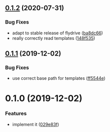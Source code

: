 ## [0.1.2](https://github.com/zakodium/adonis-datadrive/compare/v0.1.1...v0.1.2) (2020-07-31)


### Bug Fixes

* adapt to stable release of flydrive ([ba8dc66](https://github.com/zakodium/adonis-datadrive/commit/ba8dc6625313171301141f34ab929b03fc937ee8))
* really correctly read templates ([148f535](https://github.com/zakodium/adonis-datadrive/commit/148f5352618b2f44887b8c4210e430689fa22f33))



## [0.1.1](https://github.com/zakodium/adonis-datadrive/compare/v0.1.0...v0.1.1) (2019-12-02)


### Bug Fixes

* use correct base path for templates ([ff5544e](https://github.com/zakodium/adonis-datadrive/commit/ff5544ec68ebd332828ef427dd18f4f3f13dfdd6))



# 0.1.0 (2019-12-02)


### Features

* implement it ([029e83f](https://github.com/zakodium/adonis-datadrive/commit/029e83f665a4254efcf6f6da49e98254b8a7745f))



